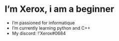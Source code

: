 
# I’m Xerox, i am a beginner
- I’m passioned for informatique
- I’m currently learning python and C++
- My discord: !'Xerox#0684
